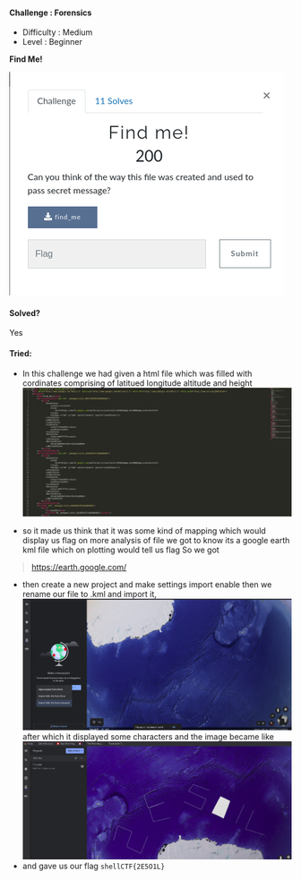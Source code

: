 ####  Challenge : Forensics


* Difficulty : Medium
* Level : Beginner

**Find Me!**

![alt text](images/fchall.png)

#### Solved?

Yes

#### Tried:

* In this challenge we had given a html file which was filled with cordinates comprising of latitued longitude altitude and height
![alt text](images/fchall3.png)

* so it made us think that it was some kind of mapping which would display us
flag on more analysis of file we got to know its a google earth kml file which on plotting would tell us flag
So we got 
> https://earth.google.com/ 
* then create a new project and make settings import enable
then we rename our file to .kml and import it,
![alt text](images/fchall4.png)
after which it displayed some characters and the image became like
![alt text](images/fchall2.png)
* and gave us our flag
`shellCTF{2E5O1L}`

